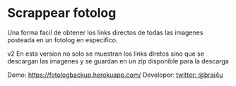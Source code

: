 # Scrappear fotolog
Una forma facil de obtener los links directos de todas las imagenes posteada en un fotolog en especifico.

v2
En esta version no solo se muestran los links diretos sino que se descargan las imagenes y se guardan en un zip disponible para la descarga

Demo: https://fotologbackup.herokuapp.com/
Developer: [twitter: @brai4u](https://twitter.com/brai4u)
